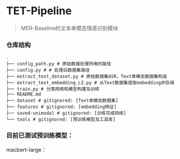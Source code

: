# TET-Pipeline

> MER-Baseline的文本单模态情感识别模块

### 仓库结构

```
.
├── config_path.py # 原始数据处理所用的路径
├── config.py # # 处理后数据集路径
├── extract_text_dataset.py # 原始数据集ASR，Text单模态数据集构造
├── extract_text_embedding_LZ.py # 从Text数据集提取embedding并存储
├── train.py # 分类网络和模型构建及训练
├── README.md
├── dataset # gitignored: [Text单模态数据集]
├── features # gitignored: [embedding特征]
├── saved-unimodal # gitignored: [训练完成网络]
└── tools # gitignored: [预训练模型及工具库]
```



### 目前已测试预训练模型：

macbert-large：